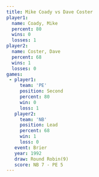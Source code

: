 ```yaml
---
title: Mike Coady vs Dave Coster
player1:            
  name: Coady, Mike 
  percent: 80       
  wins: 0           
  losses: 1         
player2:            
  name: Coster, Dave
  percent: 68       
  wins: 1           
  losses: 0         
games:
 - player1:          
     team: 'PE'      
     position: Second
     percent: 80     
     win: 0          
     loss: 1         
   player2:        
     team: 'NB'    
     position: Lead
     percent: 68   
     win: 1        
     loss: 0       
   event: Brier        
   year: 1992          
   draw: Round Robin(9)
   score: NB 7 - PE 5  
---
```

